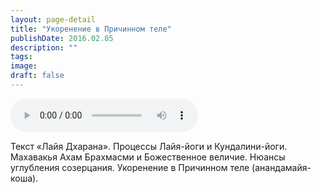 ```yaml
---
layout: page-detail
title: "Укоренение в Причинном теле"
publishDate: 2016.02.05
description: ""
tags:
image:
draft: false
---
```


<audio title="2016.02.05 - Укоренение в Причинном теле.mp3" src="/upload/iblock/b0c/b0c4c16016b6fc730228293661b61f9f.mp3" controls=""></audio>

 Текст «Лайя Дхарана». Процессы Лайя-йоги и Кундалини-йоги. Махавакья Ахам Брахмасми и Божественное величие. Нюансы углубления созерцания. Укоренение в Причинном теле (анандамайя-коша). 

  
